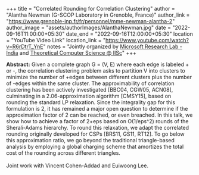 +++
title = "Correlated Rounding for Correlation Clustering"
author = "Alantha Newman (G-SCOP Laboratory in Grenoble, France)"
author_link = "https://www.grenoble-inp.fr/fr/personnel/mme-newman-alantha-2"
author_image = "assets/authorImages/AlanthaNewman.jpg"
date = "2022-09-16T11:00:00+05:30"
date_end = "2022-09-16T12:00:00+05:30"
location = "YouTube Video Link"
location_link = "https://www.youtube.com/watch?v=R6rDtrT_YnE"
notes = "Jointly organized by <a href = "https://www.microsoft.com/en-us/research/lab/microsoft-research-india/" target= "_blank">Microsoft Research Lab - India</a> and <a href='https://www.csa.iisc.ac.in/theoretical-computer-science/' target= "_blank">Theoretical Computer Science @ IISc</a>"
+++

<b>Abstract:</b> Given a complete graph G = (V, E) where each edge is labeled + or -, the correlation clustering
problem asks to partition V into clusters to minimize the number of +edges between different clusters plus the number
of -edges within the same cluster. The approximability of correlation clustering has been actively investigated
[BBC04, CGW05, ACN08], culminating in a 2.06-approximation algorithm [CMSY15], based on rounding the standard LP
relaxation. Since the integrality gap for this formulation is 2, it has remained a major open question to determine
if the approximation factor of 2 can be reached, or even breached. In this talk, we show how to achieve a factor of
2+eps based on O(1/eps^2) rounds of the Sherali-Adams hierarchy. To round this relaxation, we adapt the correlated
rounding originally developed for CSPs [BRS11, GS11, RT12]. To go below this approximation ratio, we go beyond the
traditional triangle-based analysis by employing a global charging scheme that amortizes the total cost of the rounding
across different triangles.
<br><br>
Joint work with Vincent Cohen-Addad and Euiwoong Lee.